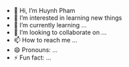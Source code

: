- 👋 Hi, I’m Huynh Pham
- 👀 I’m interested in learning new things 
- 🌱 I’m currently learning ...
- 💞️ I’m looking to collaborate on ...
- 📫 How to reach me ...
- 😄 Pronouns: ...
- ⚡ Fun fact: ...


